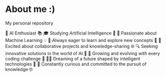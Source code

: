 # About me :)
My personal repository

🤖 AI Enthusiast 📚
🎓 Studying Artificial Intelligence 🤖
🌟 Passionate about Machine Learning 💡
📖 Always eager to learn and explore new concepts 🚀
🤝 Excited about collaborative projects and knowledge-sharing 🌐
🔍 Seeking innovative solutions in the world of AI 🌈
🌱 Growing and evolving with every coding challenge 🚀
👩‍💻 Dreaming of a future shaped by intelligent technologies 🌌
🧠 Constantly curious and committed to the pursuit of knowledge 🤓

